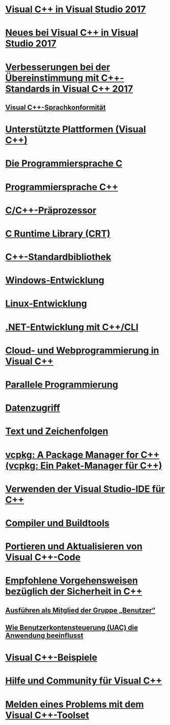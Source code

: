 # [Visual C++ in Visual Studio 2017](visual-cpp-in-visual-studio.md)

# [Neues bei Visual C++ in Visual Studio 2017](what-s-new-for-visual-cpp-in-visual-studio.md)

# [Verbesserungen bei der Übereinstimmung mit C++-Standards in Visual C++ 2017](cpp-conformance-improvements-2017.md)

## [Visual C++-Sprachkonformität](visual-cpp-language-conformance.md)

# [Unterstützte Plattformen (Visual C++)](supported-platforms-visual-cpp.md)

# [Die Programmiersprache C](c-language/c-language-reference.md)

# [Programmiersprache C++](cpp/cpp-language-reference.md)

# [C/C++-Präprozessor](preprocessor/c-cpp-preprocessor-reference.md)

# [C Runtime Library (CRT)](c-runtime-library/c-run-time-library-reference.md)

# [C++-Standardbibliothek](standard-library/cpp-standard-library-reference.md)

# [Windows-Entwicklung](windows/overview-of-windows-programming-in-cpp.md)

# [Linux-Entwicklung](linux/download-install-and-setup-the-linux-development-workload.md)

# [.NET-Entwicklung mit C++/CLI](dotnet/dotnet-programming-with-cpp-cli-visual-cpp.md)

# [Cloud- und Webprogrammierung in Visual C++](cloud/cloud-and-web-programming-in-visual-cpp.md)

# [Parallele Programmierung](parallel/parallel-programming-in-visual-cpp.md)

# [Datenzugriff](data/data-access-in-cpp.md)

# [Text und Zeichenfolgen](text/text-and-strings-in-visual-cpp.md)

# [vcpkg: A Package Manager for C++ (vcpkg: Ein Paket-Manager für C++)](vcpkg.md)

# [Verwenden der Visual Studio-IDE für C++](ide/ide-and-tools-for-visual-cpp-development.md)

# [Compiler und Buildtools](build/building-c-cpp-programs.md)

# [Portieren und Aktualisieren von Visual C++-Code](porting/visual-cpp-porting-and-upgrading-guide.md)

# [Empfohlene Vorgehensweisen bezüglich der Sicherheit in C++](security/security-best-practices-for-cpp.md)

## [Ausführen als Mitglied der Gruppe „Benutzer“](security/running-as-a-member-of-the-users-group.md)

## [Wie Benutzerkontensteuerung (UAC) die Anwendung beeinflusst](security/how-user-account-control-uac-affects-your-application.md)

# [Visual C++-Beispiele](visual-cpp-samples.md)

# [Hilfe und Community für Visual C++](visual-cpp-help-and-community.md)

# [Melden eines Problems mit dem Visual C++-Toolset](how-to-report-a-problem-with-the-visual-cpp-toolset.md)
